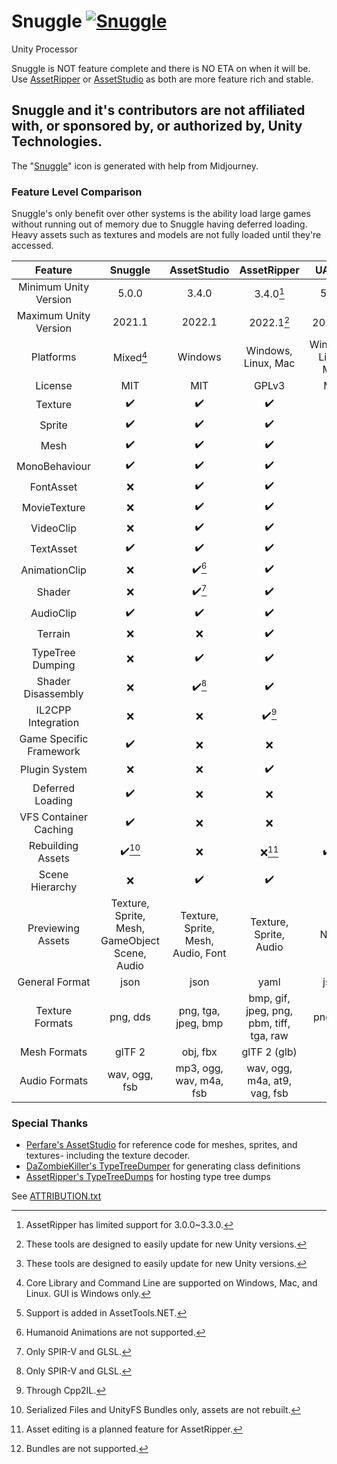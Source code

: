 # Snuggle [![Snuggle](https://github.com/yretenai/Snuggle/actions/workflows/dotnet.yml/badge.svg)](https://github.com/yretenai/Snuggle/actions/workflows/dotnet.yml)
Unity Processor

Snuggle is NOT feature complete and there is NO ETA on when it will be. Use [AssetRipper](https://github.com/AssetRipper/AssetRipper/) or [AssetStudio](https://github.com/Perfare/AssetStudio) as both are more feature rich and stable.

## Snuggle and it's contributors are not affiliated with, or sponsored by, or authorized by, Unity Technologies.

The "[Snuggle](Snuggle/Snuggle.ico)" icon is generated with help from Midjourney.

### Feature Level Comparison 

Snuggle's only benefit over other systems is the ability load large games without running out of memory due to Snuggle having deferred loading. Heavy assets such as textures and models are not fully loaded until they're accessed.


|         Feature         |                 Snuggle                 |       AssetStudio       |               AssetRipper                |        UABEA        |
| :---------------------: | :-------------------------------------: | :---------------------: | :--------------------------------------: | :-----------------: |
|  Minimum Unity Version  |                  5.0.0                  |          3.4.0          |                3.4.0[^1]                 |        5.0.0        |
|  Maximum Unity Version  |                 2021.1                  |         2022.1          |                2022.1[^2]                |       2021.2[^2]    |
|        Platforms        |                Mixed[^3]                |         Windows         |           Windows, Linux, Mac            | Windows, Linux, Mac |
|         License         |                   MIT                   |           MIT           |                  GPLv3                   |         MIT         |
|         Texture         |                    ✔️                   |           ✔️           |                    ✔️                    |         ✔️         |
|         Sprite          |                    ✔️                   |           ✔️           |                    ✔️                    |         ❌         |
|          Mesh           |                    ✔️                   |           ✔️           |                    ✔️                    |         ❌         |
|      MonoBehaviour      |                    ✔️                   |           ✔️           |                    ✔️                    |       ❌[^4]       |
|        FontAsset        |                    ❌                   |           ✔️           |                    ✔️                    |         ❌         |
|      MovieTexture       |                    ❌                   |           ✔️           |                    ✔️                    |         ❌         |
|        VideoClip        |                    ❌                   |           ✔️           |                    ✔️                    |         ❌         |
|        TextAsset        |                    ✔️                   |           ✔️           |                    ✔️                    |         ✔️         |
|      AnimationClip      |                    ❌                   |         ✔️[^5]         |                    ✔️                    |         ❌         |
|         Shader          |                    ❌                   |         ✔️[^6]         |                    ✔️                    |         ❌         |
|        AudioClip        |                    ✔️                   |           ✔️           |                    ✔️                    |         ❌         |
|         Terrain         |                    ❌                   |           ❌           |                    ✔️                    |         ❌         |
|    TypeTree Dumping     |                    ❌                   |           ✔️           |                    ✔️                    |         ❌         |
|   Shader Disassembly    |                    ❌                   |         ✔️[^6]         |                    ✔️                    |         ❌         |
|   IL2CPP Integration    |                    ❌                   |           ❌           |                  ✔️[^7]                  |         ❌         |
| Game Specific Framework |                    ✔️                   |           ❌           |                    ❌                    |         ❌         |
|      Plugin System      |                    ❌                   |           ❌           |                    ✔️                    |         ✔️         |
|    Deferred Loading     |                    ✔️                   |           ❌           |                    ❌                    |         ❌         |
|  VFS Container Caching  |                    ✔️                   |           ❌           |                    ❌                    |         ✔️         |
|    Rebuilding Assets    |                  ✔️[^8]                 |           ❌           |                  ❌[^9]                  |       ✔️[^10]      |
|     Scene Hierarchy     |                    ❌                   |           ✔️           |                    ✔️                    |         ✔️         |
|    Previewing Assets    | Texture, Sprite, Mesh, GameObject Scene, Audio |  Texture, Sprite, Mesh, Audio, Font  |             Texture, Sprite, Audio              |        None         |
|     General Format      |                  json                   |          json           |                    yaml                  |         json        |
|     Texture Formats     |                png, dds                 |   png, tga, jpeg, bmp   | bmp, gif, jpeg, png, pbm, tiff, tga, raw |      png, tga       |
|      Mesh Formats       |                 glTF 2                  |        obj, fbx         |               glTF 2 (glb)               |                     |
|      Audio Formats      |              wav, ogg, fsb              | mp3, ogg, wav, m4a, fsb |       wav, ogg, m4a, at9, vag, fsb       |                     |

[^1]: AssetRipper has limited support for 3.0.0~3.3.0.
[^2]: These tools are designed to easily update for new Unity versions.
[^3]: Core Library and Command Line are supported on Windows, Mac, and Linux. GUI is Windows only.
[^4]: Support is added in AssetTools.NET.
[^5]: Humanoid Animations are not supported.
[^6]: Only SPIR-V and GLSL.
[^7]: Through Cpp2IL.
[^8]: Serialized Files and UnityFS Bundles only, assets are not rebuilt.
[^9]: Asset editing is a planned feature for AssetRipper.
[^10]: Bundles are not supported.

### Special Thanks

- [Perfare's AssetStudio](https://github.com/Perfare/AssetStudio/) for reference code for meshes, sprites, and textures- including the texture decoder.
- [DaZombieKiller's TypeTreeDumper](https://github.com/DaZombieKiller/TypeTreeDumper) for generating class definitions
- [AssetRipper's TypeTreeDumps](https://github.com/AssetRipper/TypeTreeDumps) for hosting type tree dumps

See [ATTRIBUTION.txt](ATTRIBUTION.txt)
